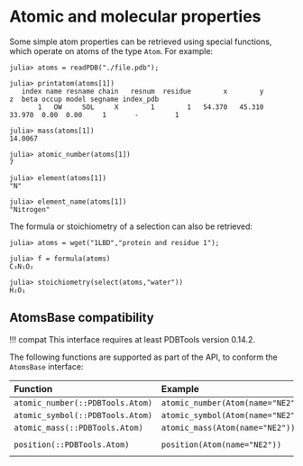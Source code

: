 # Atomic and molecular properties

Some simple atom properties can be retrieved using special functions, which
operate on atoms of the type `Atom`. For example:

```julia-repl
julia> atoms = readPDB("./file.pdb");

julia> printatom(atoms[1])
   index name resname chain   resnum  residue        x        y        z  beta occup model segname index_pdb
       1   OW     SOL     X        1        1   54.370   45.310   33.970  0.00  0.00     1       -         1

julia> mass(atoms[1])
14.0067

julia> atomic_number(atoms[1])
7

julia> element(atoms[1])
"N"

julia> element_name(atoms[1])
"Nitrogen"
```

The formula or stoichiometry of a selection can also be retrieved:

```julia-repl
julia> atoms = wget("1LBD","protein and residue 1");

julia> f = formula(atoms)
C₃N₁O₂

julia> stoichiometry(select(atoms,"water"))
H₂O₁

```

## AtomsBase compatibility

!!! compat
    This interface requires at least PDBTools version 0.14.2.

The following functions are supported as part of the API, to conform the `AtomsBase` interface:

| Function   |  Example              |  Output |
|:-----------|:----------------------|:-------:|
|`atomic_number(::PDBTools.Atom)` | `atomic_number(Atom(name="NE2"))` |  `7` |
|`atomic_symbol(::PDBTools.Atom)` |  `atomic_symbol(Atom(name="NE2"))` |  `:N` |
|`atomic_mass(::PDBTools.Atom)`   |  `atomic_mass(Atom(name="NE2"))` |  `14.0067` |
|`position(::PDBTools.Atom)`      |  `position(Atom(name="NE2"))` |  `SVector{3,Float64}(0,0,0)` |

